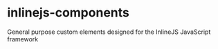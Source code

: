 # inlinejs-components
General purpose custom elements designed for the InlineJS JavaScript framework
